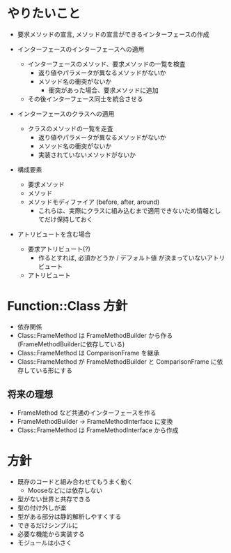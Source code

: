 # やりたいこと
- 要求メソッドの宣言, メソッドの宣言ができるインターフェースの作成
- インターフェースのインターフェースへの適用
    - インターフェースのメソッド、要求メソッドの一覧を検査
      - 返り値やパラメータが異なるメソッドがないか
      - メソッド名の衝突がないか
          - 衝突があった場合、要求メソッドに追加
    - その後インターフェース同士を統合させる
- インターフェースのクラスへの適用
    - クラスのメソッドの一覧を走査
      - 返り値やパラメータが異なるメソッドがないか
      - メソッド名の衝突がないか
      - 実装されていないメソッドがないか

- 構成要素
    - 要求メソッド
    - メソッド
    - メソッドモディファイア (before, after, around)
        - これらは、実際にクラスに組み込むまで適用できないため情報としてだけ保持しておく
- アトリビュートを含む場合
    - 要求アトリビュート(?)
        - 作るとすれば, 必須かどうか / デフォルト値 が決まっていないアトリビュート
    - アトリビュート

# Function::Class 方針
- 依存関係
- Class::FrameMethod は FrameMethodBuilder から作る(FrameMethodBuilderに依存している)
- Class::FrameMethod は ComparisonFrame を継承
- Class::FrameMethod が FrameMethodBuilder と ComparisonFrame に依存している形にする

## 将来の理想
- FrameMethod など共通のインターフェースを作る
- FrameMethodBuilder -> FrameMethodInterface に変換
- Class::FrameMethod は FrameMethodInterface から作成

# 方針
- 既存のコードと組み合わせてもうまく動く
  - Mooseなどには依存しない
- 型がない世界と共存できる
- 型の付け外しが楽
- 型がある部分は静的解析しやすくする
- できるだけシンプルに
- 必要な機能から実装する
- モジュールは小さく

